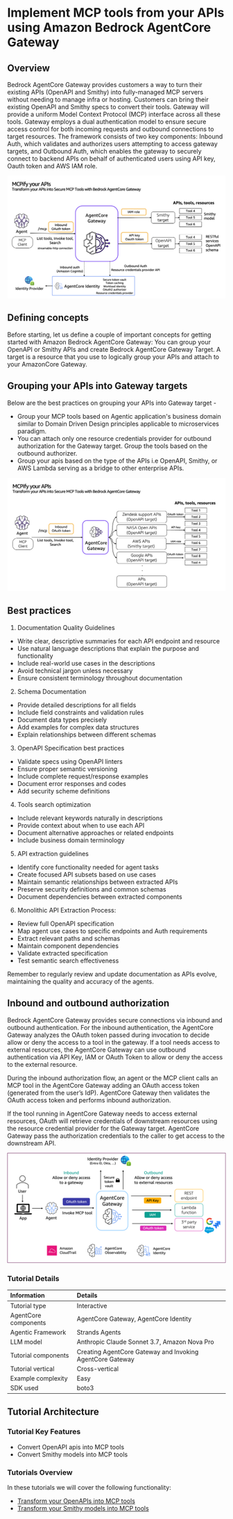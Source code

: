 # Implement MCP tools from your APIs using Amazon Bedrock AgentCore Gateway

## Overview
Bedrock AgentCore Gateway provides customers a way to turn their existing APIs (OpenAPI and Smithy) into fully-managed MCP servers without needing to manage infra or hosting. Customers can bring their existing OpenAPI and Smithy specs to convert their tools. Gateway will provide a uniform Model Context Protocol (MCP) interface across all these tools. Gateway employs a dual authentication model to ensure secure access control for both incoming requests and outbound connections to target resources. The framework consists of two key components: Inbound Auth, which validates and authorizes users attempting to access gateway targets, and Outbound Auth, which enables the gateway to securely connect to backend APIs on behalf of authenticated users using API key, Oauth token and AWS IAM role.

![How does it work](images/apis-into-mcp-gateway.png)


## Defining concepts

Before starting, let us define a couple of important concepts for getting started with Amazon Bedrock AgentCore Gateway:
You can group your OpenAPI or Smithy APIs and create Bedrock AgentCore Gateway Target. A target is a resource that you use to logically group your APIs and attach to your AmazonCore Gateway. 

## Grouping your APIs into Gateway targets

Below are the best practices on grouping your APIs into Gateway target -
* Group your MCP tools based on Agentic application's business domain similar to Domain Driven Design principles applicable to microservices paradigm.
* You can attach only one resource credentials provider for outbound authorization for the Gateway target. Group the tools based on the outbound authorizer.
* Group your apis based on the type of the APIs i.e OpenAPI, Smithy, or AWS Lambda serving as a bridge to other enterprise APIs.

![Grouping the API tools into targets](images/api-groups-targets.png)

## Best practices

1. Documentation Quality Guidelines
- Write clear, descriptive summaries for each API endpoint and resource
- Use natural language descriptions that explain the purpose and functionality
- Include real-world use cases in the descriptions
- Avoid technical jargon unless necessary
- Ensure consistent terminology throughout documentation

2. Schema Documentation
- Provide detailed descriptions for all fields
- Include field constraints and validation rules
- Document data types precisely
- Add examples for complex data structures
- Explain relationships between different schemas

3. OpenAPI Specification best practices
- Validate specs using OpenAPI linters
- Ensure proper semantic versioning
- Include complete request/response examples
- Document error responses and codes
- Add security scheme definitions

4. Tools search optimization
- Include relevant keywords naturally in descriptions
- Provide context about when to use each API
- Document alternative approaches or related endpoints
- Include business domain terminology

5. API extraction guidelines
- Identify core functionality needed for agent tasks
- Create focused API subsets based on use cases
- Maintain semantic relationships between extracted APIs
- Preserve security definitions and common schemas
- Document dependencies between extracted components

6. Monolithic API Extraction Process:
- Review full OpenAPI specification
- Map agent use cases to specific endpoints and Auth requirements
- Extract relevant paths and schemas
- Maintain component dependencies
- Validate extracted specification
- Test semantic search effectiveness

Remember to regularly review and update documentation as APIs evolve, maintaining the quality and accuracy of the agents.

## Inbound and outbound authorization 
Bedrock AgentCore Gateway provides secure connections via inbound and outbound authentication. For the inbound authentication, the AgentCore Gateway analyzes the OAuth token passed during invocation to decide allow or deny the access to a tool in the gateway. If a tool needs access to external resources, the AgentCore Gateway can use outbound authentication via API Key, IAM or OAuth Token to allow or deny the access to the external resource.

During the inbound authorization flow, an agent or the MCP client calls an MCP tool in the AgentCore Gateway adding an OAuth access token (generated from the user’s IdP). AgentCore Gateway then validates the OAuth access token and performs inbound authorization.

If the tool running in AgentCore Gateway needs to access external resources, OAuth will retrieve credentials of downstream resources using the resource credential provider for the Gateway target. AgentCore Gateway pass the authorization credentials to the caller to get access to the downstream API. 

![Secure access](../images/gateway_secure_access.png)

### Tutorial Details

| Information          | Details                                                   |
|:---------------------|:----------------------------------------------------------|
| Tutorial type        | Interactive                                               |
| AgentCore components | AgentCore Gateway, AgentCore Identity                     |
| Agentic Framework    | Strands Agents                                            |
| LLM model            | Anthropic Claude Sonnet 3.7, Amazon Nova Pro              |
| Tutorial components  | Creating AgentCore Gateway and Invoking AgentCore Gateway |
| Tutorial vertical    | Cross-vertical                                            |
| Example complexity   | Easy                                                      |
| SDK used             | boto3                                                     |

## Tutorial Architecture

### Tutorial Key Features

* Convert OpenAPI apis into MCP tools
* Convert Smithy models into MCP tools

### Tutorials Overview

In these tutorials we will cover the following functionality:

- [Transform your OpenAPIs into MCP tools](01-transform-openapi-into-mcp-tools)
- [Transform your Smithy models into MCP tools](02-transform-smithyapis-into-mcp-tools)

